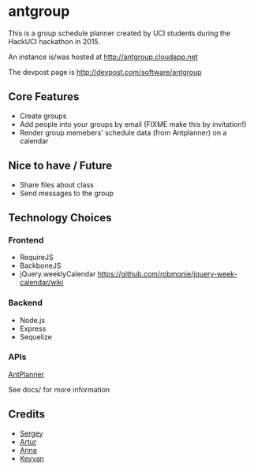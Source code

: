 # antgroup

This is a group schedule planner created by UCI students during the HackUCI hackathon in 2015.

An instance is/was hosted at http://antgroup.cloudapp.net

The devpost page is http://devpost.com/software/antgroup

## Core Features

* Create groups
* Add people into your groups by email (FIXME make this by invitation!)
* Render group memebers' schedule data (from Antplanner) on a calendar

## Nice to have / Future

* Share files about class
* Send messages to the group

## Technology Choices

### Frontend

* RequireJS
* BackboneJS
* jQuery.weeklyCalendar https://github.com/robmonie/jquery-week-calendar/wiki

### Backend

* Node.js
* Express
* Sequelize

### APIs

[AntPlanner](http://antplanner.appspot.com)

See docs/ for more information

## Credits

* [Sergey](https://github.com/sergzak022)
* [Artur](https://github.com/arturgrigio)
* [Anna](https://github.com/achistya)
* [Keyvan](https://github.com/keyvanfatehi)
